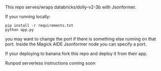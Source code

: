This repo serves/wraps databricks/dolly-v2-3b with Jsonformer.


If your running locally:
```
pip install -r requirements.txt
python app.py
```
you may want to change the port if there is something else running on that port. Inside the Magick AIDE Jsonformer node you can specify a port.

If your deploying to banana fork this repo and deploy it from their app.

Runpod serverless instructions coming soon
